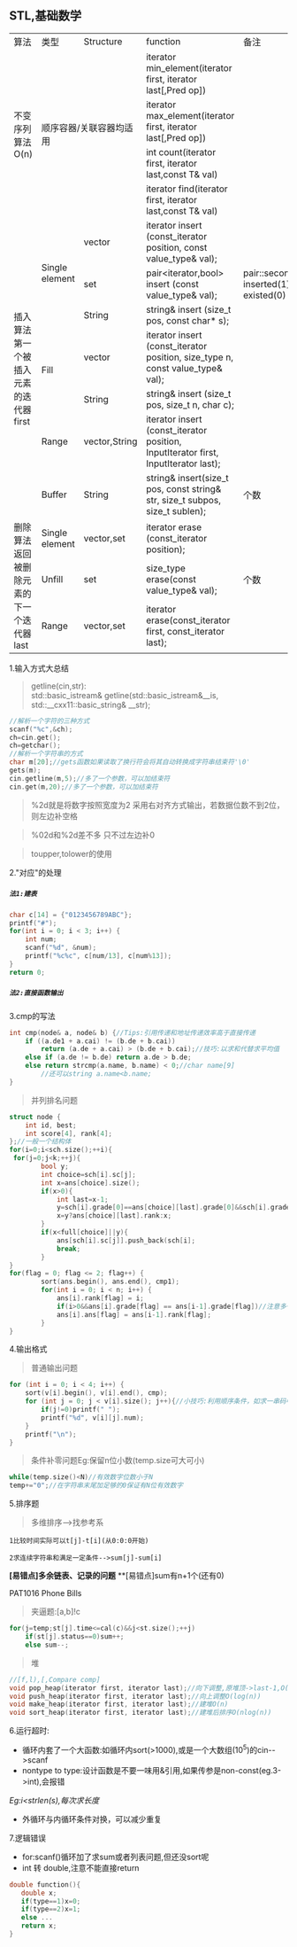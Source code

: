 <script type="text/javascript" src="http://cdn.mathjax.org/mathjax/latest/MathJax.js?config=TeX-AMS-MML_HTMLorMML"></script>
<script type="text/x-mathjax-config">
    MathJax.Hub.Config({ tex2jax: {inlineMath: [['$', '$']]}, messageStyle: "none" });
</script>
## STL,基础数学

<table>
   <tr>
      <td>算法</td>
      <td>类型</td>
      <td>Structure</td>
      <td>function</td>
      <td>备注</td>
   </tr>
   <tr>
      <td rowspan="4" width="80">不变序列算法O(n)</td>
      <td rowspan="4" colspan="2" width="80">顺序容器/关联容器均适用</td>
      <td>iterator min_element(iterator first, iterator last[,Pred op])</td>
      <td></td>
   </tr>
   <tr>
      <td>iterator max_element(iterator first, iterator last[,Pred op])</td>
      <td></td>
   </tr>
   <tr>
      <td>int count(iterator first, iterator last,const T& val)</td>
      <td></td>
   </tr>
   <tr>
      <td>iterator find(iterator first, iterator last,const T& val)</td>
      <td></td>
   </tr>
   <tr>
      <td rowspan="7">插入算法第一个被插入元素的迭代器first</td>
      <td rowspan="3" width="40">Single element</td>
      <td width="40">vector</td>
      <td>iterator insert (const_iterator position, const value_type& val);</td>
      <td></td>
   </tr>
   <tr>
      <td>set</td>
      <td>pair&lt;iterator,bool> insert (const value_type& val);</td>
      <td>pair::second inserted(1)or existed(0)</td>
   </tr>
   <tr>
      <td>String</td>
      <td>string& insert (size_t pos, const char* s);</td>
      <td></td>
   </tr>
   <tr>
      <td rowspan="2">Fill</td>
      <td>vector</td>
      <td>iterator insert (const_iterator position, size_type n, const value_type& val);</td>
      <td></td>
   </tr>
   <tr>
      <td>String</td>
      <td>string& insert (size_t pos, size_t n, char c);</td>
      <td></td>
   </tr>
   <tr>
      <td>Range</td>
      <td>vector,String</td>
      <td>iterator insert (const_iterator position, InputIterator first, InputIterator last);</td>
      <td></td>
   </tr>
   <tr>
      <td>Buffer</td>
      <td>String</td>
      <td>string& insert(size_t pos, const string& str, size_t subpos, size_t sublen);</td>
      <td>个数</td>
   </tr>
   <tr>
      <td rowspan="3">删除算法返回被删除元素的下一个迭代器last</td>
      <td>Single element</td>
      <td>vector,set</td>
      <td>iterator erase (const_iterator position);</td>
      <td></td>
   </tr>
   <tr>
      <td>Unfill</td>
      <td>set</td>
      <td>size_type erase(const value_type& val);</td>
      <td>个数</td>
   </tr>
   <tr>
      <td>Range</td>
      <td>vector,set</td>
      <td>iterator erase(const_iterator first, const_iterator last);</td>
      <td></td>
   </tr>
</table>
1.输入方式大总结

>getline(cin,str):  
std::basic_istream& getline(std::basic_istream&__is, std::__cxx11::basic_string& __str);
```cpp
//解析一个字符的三种方式
scanf("%c",&ch);
ch=cin.get();
ch=getchar();
//解析一个字符串的方式
char m[20];//gets函数如果读取了换行符会将其自动转换成字符串结束符'\0'
gets(m);     
cin.getline(m,5);//多了一个参数，可以加结束符
cin.get(m,20);//多了一个参数，可以加结束符
```
>%2d就是将数字按照宽度为2 采用右对齐方式输出，若数据位数不到2位，则左边补空格

>%02d和%2d差不多 只不过左边补0

>toupper,tolower的使用

2."对应"的处理

##### `法1:建表`
```cpp
char c[14] = {"0123456789ABC"};
printf("#");
for(int i = 0; i < 3; i++) {
    int num;
    scanf("%d", &num);
    printf("%c%c", c[num/13], c[num%13]);
}
return 0;
```
##### `法2:直接函数输出`

3.cmp的写法
```cpp
int cmp(node& a, node& b) {//Tips:引用传递和地址传递效率高于直接传递
	if ((a.de1 + a.cai) != (b.de + b.cai))        
        return (a.de + a.cai) > (b.de + b.cai);//技巧:以求和代替求平均值
	else if (a.de != b.de) return a.de > b.de;
	else return strcmp(a.name, b.name) < 0;//char name[9]
        //还可以string a.name<b.name;
}
```
> 并列排名问题
```cpp
struct node {
	int id, best;
	int score[4], rank[4];
};//一般一个结构体
for(i=0;i<sch.size();++i){
 for(j=0;j<k;++j){
        bool y;
        int choice=sch[i].sc[j];
        int x=ans[choice].size();
        if(x>0){
            int last=x-1;
            y=sch[i].grade[0]==ans[choice][last].grade[0]&&sch[i].grade[1]==ans[choice][last].grade[1];
            x=y?ans[choice][last].rank:x;
        }
        if(x<full[choice]||y){
            ans[sch[i].sc[j]].push_back(sch[i];
            break;
        }
}
for(flag = 0; flag <= 2; flag++) {
        sort(ans.begin(), ans.end(), cmp1);
        for(int i = 0; i < n; i++) {
            ans[i].rank[flag] = i;
            if(i>0&&ans[i].grade[flag] == ans[i-1].grade[flag])//注意多一个判断还有反向            
            ans[i].ans[flag] = ans[i-1].rank[flag];
        }
}
```
4.输出格式
>普通输出问题
```cpp
for (int i = 0; i < 4; i++) {
	sort(v[i].begin(), v[i].end(), cmp);
	for (int j = 0; j < v[i].size(); j++){//小技巧:利用顺序条件，如求一串码中只出现一次的元素
        if(j!=0)printf(" ");
		printf("%d", v[i][j].num);
    }
    printf("\n");
}
```
>条件补零问题Eg:保留n位小数(temp.size可大可小)
```cpp
while(temp.size()<N)//有效数字位数小于N
temp+="0";//在字符串末尾加足够的0保证有N位有效数字
```

5.排序题

>多维排序-->找参考系

`1比较时间实际可以t[j]-t[i](从0:0:0开始)`

`2求连续字符串和满足一定条件-->sum[j]-sum[i]`

**[易错点]多余链表、记录的问题**
**[易错点]sum有n+1个(还有0)

PAT1016 Phone Bills
>夹逼题:[a,b]!c
```cpp
for(j=temp;st[j].time<=cal(c)&&j<st.size();++j)
    if(st[j].status==0)sum++;
    else sum--;
```
>堆
```cpp
//[f,l),[,Compare comp]
void pop_heap(iterator first, iterator last);//向下调整,原堆顶->last-1,O(log(n))
void push_heap(iterator first, iterator last);//向上调整O(log(n))
void make_heap(iterator first, iterator last);//建堆O(n)
void sort_heap(iterator first, iterator last);//建堆后排序O(nlog(n))
```
6.运行超时:
- 循环内套了一个大函数:如循环内sort(>1000),或是一个大数组($10^5$)的cin-->scanf
- nontype to type:设计函数是不要一味用&引用,如果传参是non-const(eg.3->int),会报错

*Eg:i<strlen(s),每次求长度*
- 外循环与内循环条件对换，可以减少重复

7.逻辑错误
- for:scanf()循环加了求sum或者列表问题,但还没sort呢
- int 转 double,注意不能直接return
```cpp
double function(){
   double x;
   if(type==1)x=0;
   if(type==2)x=1;
   else ...
   return x;
}
```